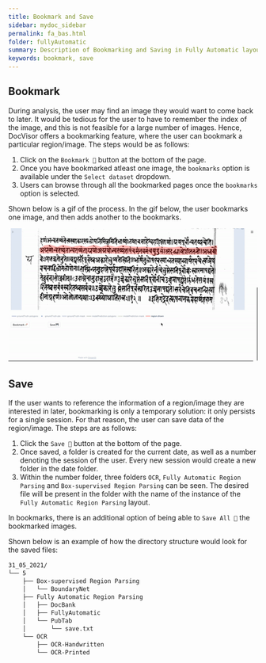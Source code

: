 ```yaml
---
title: Bookmark and Save
sidebar: mydoc_sidebar
permalink: fa_bas.html
folder: fullyAutomatic
summary: Description of Bookmarking and Saving in Fully Automatic layout.
keywords: bookmark, save
---
```


## Bookmark

During analysis, the user may find an image they would want to come back to later. It would be tedious for the user to have to remember the index of the image, and this is not feasible for a large number of images. Hence, DocVisor offers a bookmarking feature, where the user can bookmark a particular region/image. The steps would be as follows:

1. Click on the `Bookmark 🔖` button at the bottom of the page.
2. Once you have bookmarked atleast one image, the `bookmarks` option is available under the `Select dataset` dropdown.
3. Users can browse through all the bookmarked pages once the `bookmarks` option is selected.

Shown below is a gif of the process. In the gif below, the user bookmarks one image, and then adds another to the bookmarks.

![bookmark gif fully automatic](gifs/fa_bookmark.gif)

## Save

If the user wants to reference the information of a region/image they are interested in later, bookmarking is only a temporary solution: it only persists for a single session. For that reason, the user can save data of the region/image. The steps are as follows:

1. Click the `Save 💾` button at the bottom of the page.
2. Once saved, a folder is created for the current date, as well as a number denoting the session of the user. Every new session would create a new folder in the date folder.
3. Within the number folder, three folders `OCR`, `Fully Automatic Region Parsing` and `Box-supervised Region Parsing` can be seen. The desired file will be present in the folder with the name of the instance of the `Fully Automatic Region Parsing` layout.

In bookmarks, there is an additional option of being able to `Save All 💾` the bookmarked images.

Shown below is an example of how the directory structure would look for the saved files:

```
31_05_2021/
└── 5
    ├── Box-supervised Region Parsing
    │   └── BoundaryNet
    ├── Fully Automatic Region Parsing
    │   ├── DocBank
    │   ├── FullyAutomatic
    │   └── PubTab
    │       └── save.txt
    └── OCR
        ├── OCR-Handwritten
        └── OCR-Printed

```